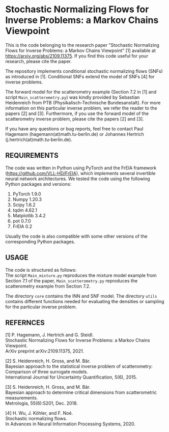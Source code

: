 # Stochastic Normalizing Flows for Inverse Problems: a Markov Chains Viewpoint

This is the code belonging to the research paper "Stochastic Normalizing Flows for Inverse Problems: a Markov Chains Viewpoint" [1] available at https://arxiv.org/abs/2109.11375.  If you find this code useful for your research, please cite the paper.  

The repository implements conditional stochastic normalizing flows (SNFs) as introduced in [1]. Conditional SNFs extend the model of SNFs [4] for inverse problems.  

The forward model for the scatterometry example (Section 7.2 in [1] and script `Main_scatterometry.py`) was kindly provided by Sebastian Heidenreich from PTB (Physikalisch-Technische Bundesanstalt). 
For more information on this particular inverse problem, we refer the reader to the papers [2] and [3].
Furthermore, if you use the forward model of the scatterometry inverse problem, please cite the papers [2] and [3]. 

If you have any questions or bug reports, feel free to contact Paul Hagemann (hagemann(at)math.tu-berlin.de) or Johannes Hertrich (j.hertrich(at)math.tu-berlin.de).

## REQUIREMENTS

The code was written in Python using PyTorch and the FrEIA framework (https://github.com/VLL-HD/FrEIA), which implements several invertible neural network architectures. We tested the code using the following Python packages and versions:

1. PyTorch 1.9.0  
2. Numpy 1.20.3
3. Scipy 1.6.2
4. tqdm 4.62.1
5. Matplotlib 3.4.2
6. pot 0.7.0
7. FrEIA 0.2

Usually the code is also compatible with some other versions of the corresponding Python packages.

## USAGE

The code is structured as follows:  
The script `Main_mixture.py` reproduces the mixture model example from Section 7.1 of the paper, `Main_scatterometry.py` reproduces the scatterometry example from Section 7.2.  

The directory `core` contains the INN and SNF model. The directory `utils` contains different functions needed for evaluating the densities or sampling for the particular inverse problem. 


## REFERNCES

[1] P. Hagemann, J. Hertrich and G. Steidl.  
Stochastic Normalizing Flows for Inverse Problems: a Markov Chains Viewpoint.  
ArXiv preprint arXiv:2109.11375, 2021.  

[2] S. Heidenreich, H. Gross, and M. Bär.  
Bayesian approach to the statistical inverse problem of scatterometry: Comparison of three surrogate models.  
International Journal for Uncertainty Quantification, 5(6), 2015.  

[3] S. Heidenreich, H. Gross, and M. Bär.  
Bayesian approach to determine critical dimensions from scatterometric measurements.  
Metrologia, 55(6):S201, Dec. 2018.

[4] H. Wu, J. Köhler, and F. Noé.  
Stochastic normalizing flows.  
In Advances in Neural Information Processing Systems, 2020.

